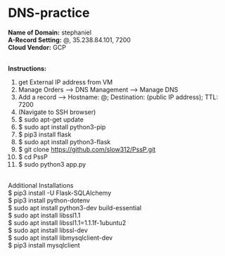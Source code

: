 # DNS-practice

**Name of Domain:** stephaniel <br/> 
**A-Record Setting:** @, 35.238.84.101, 7200 <br/>
**Cloud Vendor:** GCP <br/> <br/>

**Instructions:** <br/> 
1. get External IP address from VM<br/> 
2. Manage Orders --> DNS Management --> Manage DNS<br/> 
3. Add a record --> Hostname: @; Destination: (public IP address); TTL: 7200<br/> 
4. (Navigate to SSH browser)<br/> 
5. $ sudo apt-get update<br/> 
6. $ sudo apt install python3-pip<br/> 
7. $ pip3 install flask<br/> 
8. $ sudo apt install python3-flask<br/> 
9. $ git clone https://github.com/slow312/PssP.git<br/> 
10. $ cd PssP<br/> 
11. $ sudo python3 app.py<br/> 
<br/> 
Additional Installations <br/>
$ pip3 install -U Flask-SQLAlchemy <br/>
$ pip3 install python-dotenv<br/>
$ sudo apt install python3-dev build-essential<br/>
$ sudo apt install libssl1.1<br/>
$ sudo apt install libssl1.1=1.1.1f-1ubuntu2<br/>
$ sudo apt install libssl-dev<br/>
$ sudo apt install libmysqlclient-dev<br/>
$ pip3 install mysqlclient<br/>



